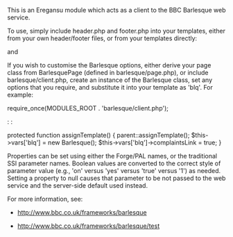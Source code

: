 This is an Eregansu module which acts as a client to the BBC Barlesque
web service.

To use, simply include header.php and footer.php into your templates, either
from your own header/footer files, or from your templates directly:

<?php require($templates_path . 'barlesque/header.php'); ?>

and

<?php require($templates_path . 'barlesque/footer.php'); ?>

If you wish to customise the Barlesque options, either derive your page class
from BarlesquePage (defined in barlesque/page.php), or include
barlesque/client.php, create an instance of the Barlesque class, set any
options that you require, and substitute it into your template as 'blq'. For
example:

require_once(MODULES_ROOT . 'barlesque/client.php');

:
:

protected function assignTemplate()
{
		parent::assignTemplate();
		$this->vars['blq'] = new Barlesque();
		$this->vars['blq']->complaintsLink = true;
}

Properties can be set using either the Forge/PAL names, or the traditional
SSI parameter names. Boolean values are converted to the correct style of
parameter value (e.g., 'on' versus 'yes' versus 'true' versus '1') as needed.
Setting a property to null causes that parameter to be not passed to the web
service and the server-side default used instead.

For more information, see:

* http://www.bbc.co.uk/frameworks/barlesque

* http://www.bbc.co.uk/frameworks/barlesque/test
